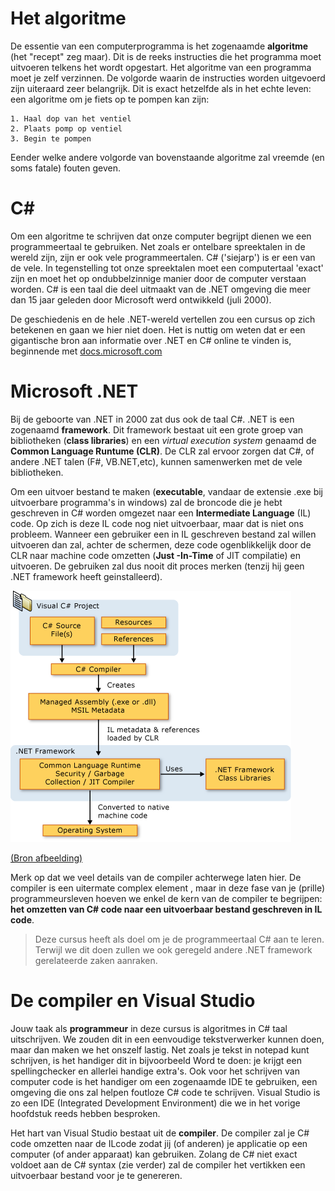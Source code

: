 # Het algoritme
De essentie van een computerprogramma is het zogenaamde **algoritme** (het "recept" zeg maar). Dit is de reeks instructies die het programma moet uitvoeren telkens het wordt opgestart.
Het algoritme van een programma moet je zelf verzinnen. De volgorde waarin de instructies worden uitgevoerd zijn uiteraard zeer belangrijk. Dit is exact hetzelfde als in het echte leven: een algoritme om je fiets op te pompen kan zijn:
```
1. Haal dop van het ventiel
2. Plaats pomp op ventiel
3. Begin te pompen
```

Eender welke andere volgorde van bovenstaande algoritme zal vreemde (en soms fatale) fouten geven.

# C#
Om een algoritme te schrijven dat onze computer begrijpt dienen we een programmeertaal te gebruiken. Net zoals er ontelbare spreektalen in de wereld zijn, zijn er ook vele programmeertalen. C# ('siejarp') is er een van de vele. In tegenstelling tot onze spreektalen moet een computertaal 'exact' zijn en moet het op ondubbelzinnige manier door de computer verstaan worden. C# is een taal die deel uitmaakt van de .NET omgeving die meer dan 15 jaar geleden door Microsoft werd ontwikkeld (juli 2000).

De geschiedenis en de hele .NET-wereld vertellen zou een cursus op zich betekenen en gaan we hier niet doen. Het is nuttig om weten dat er een gigantische bron aan informatie over .NET en C# online te vinden is, beginnende met [docs.microsoft.com](https://docs.microsoft.com/en-us/dotnet/csharp/getting-started/)

# Microsoft .NET
Bij de geboorte van .NET in 2000 zat dus ook de taal C#. .NET is een zogenaamd **framework**. Dit framework bestaat uit een grote groep van bibliotheken (**class libraries**) en een *virtual execution system* genaamd de **Common Language Runtume (CLR)**. De CLR zal ervoor zorgen dat C#, of andere .NET talen (F#, VB.NET,etc), kunnen samenwerken met de vele bibliotheken. 

Om een uitvoer bestand te maken (**executable**, vandaar de extensie .exe bij uitvoerbare programma's in windows)
 zal de broncode die je hebt geschreven in C# worden omgezet naar een **Intermediate Language** (IL) code. Op zich is deze IL code nog niet uitvoerbaar, maar dat is niet ons probleem. Wanneer een gebruiker een in IL geschreven bestand zal willen uitvoeren dan zal, achter de schermen, deze code ogenblikkelijk door de CLR naar machine code omzetten (**Just -In-Time** of JIT compilatie) en uitvoeren. De gebruiken zal dus nooit dit proces merken (tenzij hij geen .NET framework heeft geinstalleerd).

 ![](/assets/1_csharpbasics/compiler.png)

[(Bron afbeelding)](https://docs.microsoft.com/en-us/dotnet/csharp/getting-started/introduction-to-the-csharp-language-and-the-net-framework)

Merk op dat we veel details van de compiler achterwege laten hier. De compiler is een uitermate complex element , maar in deze fase van je (prille) programmeursleven hoeven we enkel de kern van de compiler te begrijpen: **het omzetten van C# code naar een uitvoerbaar bestand geschreven in IL code**.

> Deze cursus heeft als doel om je de programmeertaal C# aan te leren. Terwijl we dit doen zullen we ook geregeld andere .NET framework gerelateerde zaken aanraken.

# De compiler en Visual Studio
Jouw taak als **programmeur** in deze cursus is algoritmes in C# taal uitschrijven. We zouden dit in een eenvoudige tekstverwerker kunnen doen, maar dan maken we het onszelf lastig. Net zoals je tekst in notepad kunt schrijven, is het handiger dit in bijvoorbeeld Word te doen: je krijgt een spellingchecker en allerlei handige extra's. Ook voor het schrijven van computer code is het handiger om een zogenaamde IDE te gebruiken, een omgeving die ons zal helpen foutloze C# code te schrijven. Visual Studio is zo een IDE (Integrated Development Environment) die we in het vorige hoofdstuk reeds hebben besproken.

Het hart van Visual Studio bestaat uit de **compiler**. De compiler zal je C# code omzetten naar de ILcode  zodat jij (of anderen) je applicatie op een computer (of ander apparaat) kan gebruiken. Zolang de C# niet exact voldoet aan de C# syntax (zie verder) zal de compiler het vertikken een uitvoerbaar bestand voor je te genereren. 
